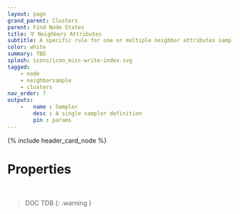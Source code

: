 ```yaml
---
layout: page
grand_parent: Clusters
parent: Find Node States
title: 🝢 Neighbors Attributes
subtitle: A specific rule for one or multiple neighbor attributes sampling.
color: white
summary: TBD
splash: icons/icon_misc-write-index.svg
tagged: 
    - node
    - neighborsample
    - clusters
nav_order: 7
outputs:
    -   name : Sampler
        desc : A single sampler definition
        pin : params
---
```


{% include header_card_node %}

# Properties
<br>

> DOC TDB
{: .warning }